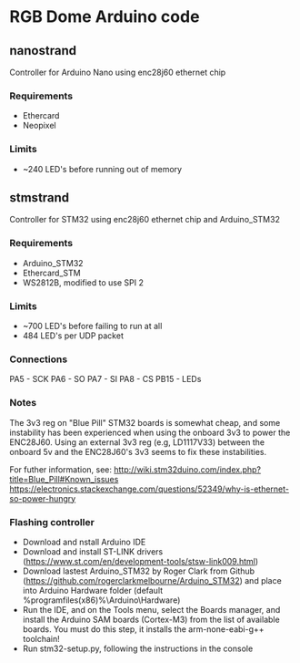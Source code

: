 # RGB Dome Arduino code

## nanostrand
Controller for Arduino Nano using enc28j60 ethernet chip

### Requirements
- Ethercard
- Neopixel

### Limits
- ~240 LED's before running out of memory

## stmstrand
Controller for STM32 using enc28j60 ethernet chip and Arduino_STM32

### Requirements
- Arduino_STM32
- Ethercard_STM
- WS2812B, modified to use SPI 2

### Limits
- ~700 LED's before failing to run at all
- 484 LED's per UDP packet

### Connections
PA5 - SCK
PA6 - SO
PA7 - SI
PA8 - CS
PB15 - LEDs

### Notes
The 3v3 reg on "Blue Pill" STM32 boards is somewhat cheap, and some instability has been experienced when using the onboard 3v3 to power the ENC28J60. Using an external 3v3 reg (e.g, LD1117V33) between the onboard 5v and the ENC28J60's 3v3 seems to fix these instabilities.

For futher information, see:
http://wiki.stm32duino.com/index.php?title=Blue_Pill#Known_issues
https://electronics.stackexchange.com/questions/52349/why-is-ethernet-so-power-hungry

### Flashing controller
- Download and nstall Arduino IDE
- Download and install ST-LINK drivers (https://www.st.com/en/development-tools/stsw-link009.html)
- Download lastest Arduino_STM32 by Roger Clark from Github (https://github.com/rogerclarkmelbourne/Arduino_STM32) and place into Arduino Hardware folder (default %programfiles(x86)%\Arduino\Hardware)
- Run the IDE, and on the Tools menu, select the Boards manager, and install the Arduino SAM boards (Cortex-M3) from the list of available boards. You must do this step, it installs the arm-none-eabi-g++ toolchain!
- Run stm32-setup.py, following the instructions in the console